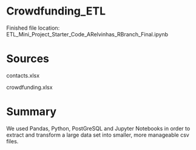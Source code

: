 # Crowdfunding_ETL

Finished file location: ETL_Mini_Project_Starter_Code_ARelvinhas_RBranch_Final.ipynb


# Sources 
contacts.xlsx

crowdfunding.xlsx

# Summary
We used Pandas, Python, PostGreSQL and Jupyter Notebooks in order to extract and transform a large data set into smaller, more manageable csv files.
